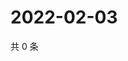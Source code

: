 # 2022-02-03

共 0 条

<!-- BEGIN WEIBO -->
<!-- 最后更新时间 Thu Feb 03 2022 01:11:30 GMT+0800 (China Standard Time) -->

<!-- END WEIBO -->

